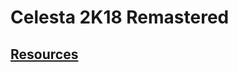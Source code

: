 # Celesta 2K18 Remastered

## [Resources](https://github.com/Celesta-IITP/celesta18-web/blob/master/RESOURCES.md)
